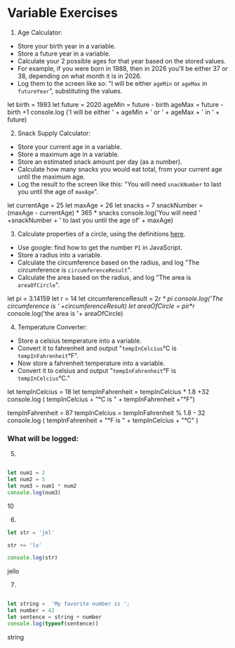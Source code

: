 
# Variable Exercises

1. Age Calculator:
* Store your birth year in a variable.
* Store a future year in a variable.
* Calculate your 2 possible ages for that year based on the stored values.
* For example, if you were born in 1988, then in 2026 you'll be either 37 or 38, depending on what month it is in 2026.
* Log them to the screen like so: "I will be either `ageMin` or `ageMax` in `futureYear`", substituting the values.

let birth = 1993
let future = 2020
ageMin = future - birth
ageMax = future - birth +1
console.log ('I will be either  ' + ageMin +  ' or '  + ageMax + ' in ' + future)

2. Snack Supply Calculator:
* Store your current age in a variable.
* Store a maximum age in a variable.
* Store an estimated snack amount per day (as a number).
* Calculate how many snacks you would eat total, from your current age until the maximum age.
* Log the result to the screen like this: "You will need `snackNumber` to last you until the age of `maxAge`".


let currentAge = 25
let maxAge = 26
let snacks = 7
snackNumber = (maxAge - currentAge) * 365 * snacks
console.log('You will need ' +snackNumber + ' to last you until the age of' + maxAge)

3. Calculate properties of a circle, using the definitions [here](http://math2.org/math/geometry/circles.htm).
* Use google: find how to get the number `PI` in JavaScript.
* Store a radius into a variable.
* Calculate the circumference based on the radius, and log "The circumference is `circumferenceResult`".
* Calculate the area based on the radius, and log "The area is `areaOfCircle`".

let pi = 3.14159
let r = 14
let circumferenceResult = 2*r * pi
console.log('The circumference is ' +circumferenceResult)
let areaOfCircle = pi*r*r
console.log('the area is '+ areaOfCircle)

4. Temperature Converter:
* Store a celsius temperature into a variable.
* Convert it to fahrenheit and output "`tempInCelcius`°C is `tempInFahrenheit`°F".
* Now store a fahrenheit temperature into a variable.
* Convert it to celsius and output "`tempInFahrenheit`°F is `tempInCelcius`°C."


let tempInCelcius = 18
let tempInFahrenheit = tempInCelcius * 1.8 +32
console.log ( tempInCelcius + "°C is " + tempInFahrenheit +"°F")

tempInFahrenheit = 87
tempInCelcius = tempInFahrenheit % 1.8 - 32
console.log ( tempInFahrenheit + "°F is " + tempInCelcius + "°C"  )



### What will be logged:
5.
```js

let num1 = 2
let num2 = 5
let num3 = num1 * num2
console.log(num3)
```

10

6.
```js
let str = 'jel'

str += 'lo'

console.log(str)
```

jello

7.
```js

let string =  'My favorite number is ';
let number = 42
let sentence = string + number
console.log(typeof(sentence))
```

string
